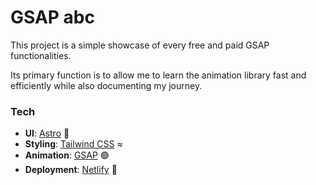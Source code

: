 # GSAP abc

This project is a simple showcase of every free and paid GSAP functionalities.

Its primary function is to allow me to learn the animation library fast and efficiently while also documenting my journey.

### Tech
- **UI**: [Astro](https://astro.build) 🚀
- **Styling**: [Tailwind CSS](https://tailwindcss.com) ≈
- **Animation**: [GSAP](https://gsap.com) 🟢
- **Deployment**: [Netlify](https://netlify.com) 🌟